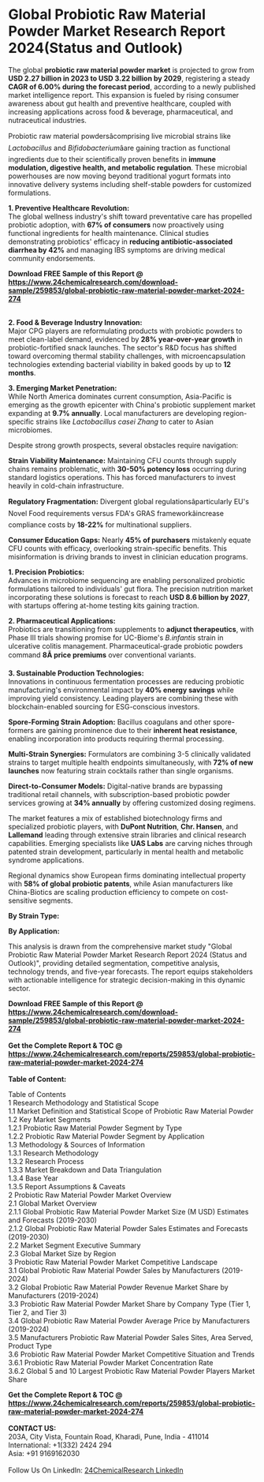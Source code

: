 <h1>Global Probiotic Raw Material Powder Market Research Report 2024(Status and Outlook)</h1><p>The global <strong>probiotic raw material powder market</strong> is projected to grow from <strong>USD 2.27 billion in 2023 to USD 3.22 billion by 2029</strong>, registering a steady <strong>CAGR of 6.00% during the forecast period</strong>, according to a newly published market intelligence report. This expansion is fueled by rising consumer awareness about gut health and preventive healthcare, coupled with increasing applications across food &amp; beverage, pharmaceutical, and nutraceutical industries.</p><p>Probiotic raw material powdersâcomprising live microbial strains like <em>Lactobacillus</em> and <em>Bifidobacterium</em>âare gaining traction as functional ingredients due to their scientifically proven benefits in <strong>immune modulation, digestive health, and metabolic regulation</strong>. These microbial powerhouses are now moving beyond traditional yogurt formats into innovative delivery systems including shelf-stable powders for customized formulations.</p><p><strong>1. Preventive Healthcare Revolution:</strong><br>
The global wellness industry's shift toward preventative care has propelled probiotic adoption, with <strong>67% of consumers</strong> now proactively using functional ingredients for health maintenance. Clinical studies demonstrating probiotics' efficacy in <strong>reducing antibiotic-associated diarrhea by 42%</strong> and managing IBS symptoms are driving medical community endorsements.</p><div><b>Download FREE Sample of this Report @ 
            <a href="https://www.24chemicalresearch.com/download-sample/259853/global-probiotic-raw-material-powder-market-2024-274">
            https://www.24chemicalresearch.com/download-sample/259853/global-probiotic-raw-material-powder-market-2024-274</a></b></div><br><p><strong>2. Food &amp; Beverage Industry Innovation:</strong><br>
Major CPG players are reformulating products with probiotic powders to meet clean-label demand, evidenced by <strong>28% year-over-year growth</strong> in probiotic-fortified snack launches. The sector's R&amp;D focus has shifted toward overcoming thermal stability challenges, with microencapsulation technologies extending bacterial viability in baked goods by up to <strong>12 months</strong>.</p><p><strong>3. Emerging Market Penetration:</strong><br>
While North America dominates current consumption, Asia-Pacific is emerging as the growth epicenter with China's probiotic supplement market expanding at <strong>9.7% annually</strong>. Local manufacturers are developing region-specific strains like <em>Lactobacillus casei Zhang</em> to cater to Asian microbiomes.</p><p>Despite strong growth prospects, several obstacles require navigation:</p><p><strong>Strain Viability Maintenance:</strong> Maintaining CFU counts through supply chains remains problematic, with <strong>30-50% potency loss</strong> occurring during standard logistics operations. This has forced manufacturers to invest heavily in cold-chain infrastructure.</p><p><strong>Regulatory Fragmentation:</strong> Divergent global regulationsâparticularly EU's Novel Food requirements versus FDA's GRAS frameworkâincrease compliance costs by <strong>18-22%</strong> for multinational suppliers.</p><p><strong>Consumer Education Gaps:</strong> Nearly <strong>45% of purchasers</strong> mistakenly equate CFU counts with efficacy, overlooking strain-specific benefits. This misinformation is driving brands to invest in clinician education programs.</p><p><strong>1. Precision Probiotics:</strong><br>
Advances in microbiome sequencing are enabling personalized probiotic formulations tailored to individuals' gut flora. The precision nutrition market incorporating these solutions is forecast to reach <strong>USD 8.6 billion by 2027</strong>, with startups offering at-home testing kits gaining traction.</p><p><strong>2. Pharmaceutical Applications:</strong><br>
Probiotics are transitioning from supplements to <strong>adjunct therapeutics</strong>, with Phase III trials showing promise for UC-Biome's <em>B.infantis</em> strain in ulcerative colitis management. Pharmaceutical-grade probiotic powders command <strong>8Ã price premiums</strong> over conventional variants.</p><p><strong>3. Sustainable Production Technologies:</strong><br>
Innovations in continuous fermentation processes are reducing probiotic manufacturing's environmental impact by <strong>40% energy savings</strong> while improving yield consistency. Leading players are combining these with blockchain-enabled sourcing for ESG-conscious investors.</p><p><strong>Spore-Forming Strain Adoption:</strong> Bacillus coagulans and other spore-formers are gaining prominence due to their <strong>inherent heat resistance</strong>, enabling incorporation into products requiring thermal processing.</p><p><strong>Multi-Strain Synergies:</strong> Formulators are combining 3-5 clinically validated strains to target multiple health endpoints simultaneously, with <strong>72% of new launches</strong> now featuring strain cocktails rather than single organisms.</p><p><strong>Direct-to-Consumer Models:</strong> Digital-native brands are bypassing traditional retail channels, with subscription-based probiotic powder services growing at <strong>34% annually</strong> by offering customized dosing regimens.</p><p>The market features a mix of established biotechnology firms and specialized probiotic players, with <strong>DuPont Nutrition</strong>, <strong>Chr. Hansen</strong>, and <strong>Lallemand</strong> leading through extensive strain libraries and clinical research capabilities. Emerging specialists like <strong>UAS Labs</strong> are carving niches through patented strain development, particularly in mental health and metabolic syndrome applications.</p><p>Regional dynamics show European firms dominating intellectual property with <strong>58% of global probiotic patents</strong>, while Asian manufacturers like China-Biotics are scaling production efficiency to compete on cost-sensitive segments.</p><p><strong>By Strain Type:</strong></p><p><strong>By Application:</strong></p><p>This analysis is drawn from the comprehensive market study "Global Probiotic Raw Material Powder Market Research Report 2024 (Status and Outlook)", providing detailed segmentation, competitive analysis, technology trends, and five-year forecasts. The report equips stakeholders with actionable intelligence for strategic decision-making in this dynamic sector.</p><div><b>Download FREE Sample of this Report @ 
            <a href="https://www.24chemicalresearch.com/download-sample/259853/global-probiotic-raw-material-powder-market-2024-274">
            https://www.24chemicalresearch.com/download-sample/259853/global-probiotic-raw-material-powder-market-2024-274</a></b></div><br><div><b>Get the Complete Report & TOC @ 
            <a href="https://www.24chemicalresearch.com/reports/259853/global-probiotic-raw-material-powder-market-2024-274">
            https://www.24chemicalresearch.com/reports/259853/global-probiotic-raw-material-powder-market-2024-274</a></b></div><br>
            <b>Table of Content:</b><p>Table of Contents<br />
1 Research Methodology and Statistical Scope<br />
1.1 Market Definition and Statistical Scope of Probiotic Raw Material Powder<br />
1.2 Key Market Segments<br />
1.2.1 Probiotic Raw Material Powder Segment by Type<br />
1.2.2 Probiotic Raw Material Powder Segment by Application<br />
1.3 Methodology & Sources of Information<br />
1.3.1 Research Methodology<br />
1.3.2 Research Process<br />
1.3.3 Market Breakdown and Data Triangulation<br />
1.3.4 Base Year<br />
1.3.5 Report Assumptions & Caveats<br />
2 Probiotic Raw Material Powder Market Overview<br />
2.1 Global Market Overview<br />
2.1.1 Global Probiotic Raw Material Powder Market Size (M USD) Estimates and Forecasts (2019-2030)<br />
2.1.2 Global Probiotic Raw Material Powder Sales Estimates and Forecasts (2019-2030)<br />
2.2 Market Segment Executive Summary<br />
2.3 Global Market Size by Region<br />
3 Probiotic Raw Material Powder Market Competitive Landscape<br />
3.1 Global Probiotic Raw Material Powder Sales by Manufacturers (2019-2024)<br />
3.2 Global Probiotic Raw Material Powder Revenue Market Share by Manufacturers (2019-2024)<br />
3.3 Probiotic Raw Material Powder Market Share by Company Type (Tier 1, Tier 2, and Tier 3)<br />
3.4 Global Probiotic Raw Material Powder Average Price by Manufacturers (2019-2024)<br />
3.5 Manufacturers Probiotic Raw Material Powder Sales Sites, Area Served, Product Type<br />
3.6 Probiotic Raw Material Powder Market Competitive Situation and Trends<br />
3.6.1 Probiotic Raw Material Powder Market Concentration Rate<br />
3.6.2 Global 5 and 10 Largest Probiotic Raw Material Powder Players Market Share </p><div><b>Get the Complete Report & TOC @ 
            <a href="https://www.24chemicalresearch.com/reports/259853/global-probiotic-raw-material-powder-market-2024-274">
            https://www.24chemicalresearch.com/reports/259853/global-probiotic-raw-material-powder-market-2024-274</a></b></div><br><b>CONTACT US:</b><br>
            203A, City Vista, Fountain Road, Kharadi, Pune, India - 411014<br>
            International: +1(332) 2424 294<br>
            Asia: +91 9169162030 <br><br>
            Follow Us On LinkedIn: <a href="https://www.linkedin.com/company/24chemicalresearch/">24ChemicalResearch LinkedIn</a>
